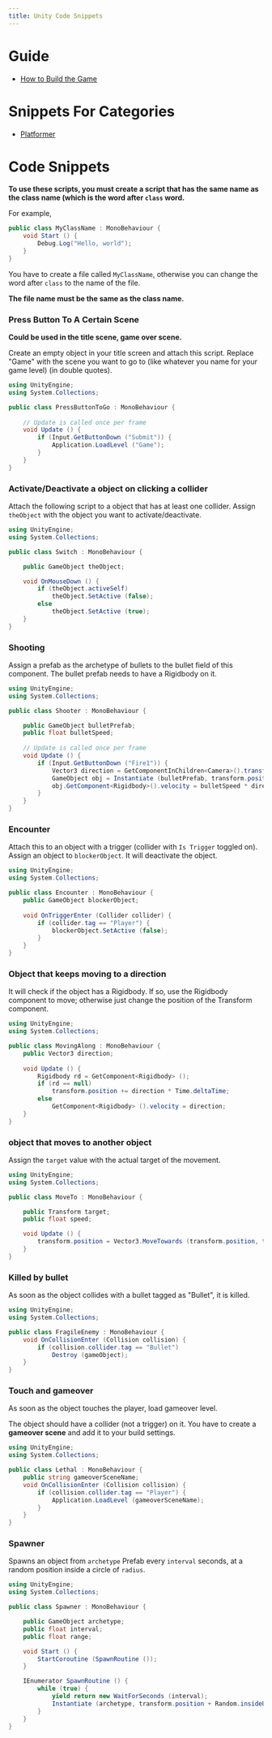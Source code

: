 ```yaml
---
title: Unity Code Snippets
---
```


# Guide

 - [How to Build the Game](build.html)

# Snippets For Categories

 - [Platformer](platformer.html)

# Code Snippets

**To use these scripts, you must create a script that has the same name as the class name (which is the word after `class` word.**

For example,

```csharp
public class MyClassName : MonoBehaviour {
    void Start () {
        Debug.Log("Hello, world");
    }
}
```

You have to create a file called `MyClassName`, otherwise you can change the word after `class` to the name of the file.

**The file name must be the same as the class name.**

### Press Button To A Certain Scene

**Could be used in the title scene, game over scene.**

Create an empty object in your title screen and attach this script.
Replace "Game" with the scene you want to go to (like whatever you name for your game level) (in double quotes).

```csharp
using UnityEngine;
using System.Collections;

public class PressButtonToGo : MonoBehaviour {
	
	// Update is called once per frame
	void Update () {
		if (Input.GetButtonDown ("Submit")) {
			Application.LoadLevel ("Game");
		}
	}
}
```

### Activate/Deactivate a object on clicking a collider

Attach the following script to a object that has at least one collider.
Assign `theObject` with the object you want to activate/deactivate.

```csharp
using UnityEngine;
using System.Collections;

public class Switch : MonoBehaviour {

	public GameObject theObject;

	void OnMouseDown () {
		if (theObject.activeSelf)
			theObject.SetActive (false);
		else
			theObject.SetActive (true);
	}
}
```

### Shooting

Assign a prefab as the archetype of bullets to the bullet field of this component.
The bullet prefab needs to have a Rigidbody on it.

```csharp
using UnityEngine;
using System.Collections;

public class Shooter : MonoBehaviour {

	public GameObject bulletPrefab;
	public float bulletSpeed;
		
	// Update is called once per frame
	void Update () {
		if (Input.GetButtonDown ("Fire1")) {
			Vector3 direction = GetComponentInChildren<Camera>().transform.TransformDirection(Vector3.forward);
			GameObject obj = Instantiate (bulletPrefab, transform.position + direction * 2, Quaternion.identity) as GameObject;
			obj.GetComponent<Rigidbody>().velocity = bulletSpeed * direction;
		}
	}
}

```

### Encounter

Attach this to an object with a trigger (collider with `Is Trigger` toggled on).
Assign an object to `blockerObject`. It will deactivate the object.

```csharp
using UnityEngine;
using System.Collections;

public class Encounter : MonoBehaviour {
	public GameObject blockerObject;
	
	void OnTriggerEnter (Collider collider) {
		if (collider.tag == "Player") {
			blockerObject.SetActive (false);
		}
	}
}
```

### Object that keeps moving to a direction

It will check if the object has a Rigidbody. If so, use the Rigidbody component to move; otherwise just change the position of the Transform component.

```csharp
using UnityEngine;
using System.Collections;

public class MovingAlong : MonoBehaviour {
	public Vector3 direction;
	
	void Update () {
		Rigidbody rd = GetComponent<Rigidbody> ();
		if (rd == null)
			transform.position += direction * Time.deltaTime;
		else
			GetComponent<Rigidbody> ().velocity = direction;
	}
}

```

### object that moves to another object

Assign the `target` value with the actual target of the movement.

```csharp
using UnityEngine;
using System.Collections;

public class MoveTo : MonoBehaviour {

	public Transform target;
	public float speed;

	void Update () {
		transform.position = Vector3.MoveTowards (transform.position, target.position, speed * Time.deltaTime);
	}
}

```

### Killed by bullet

As soon as the object collides with a bullet tagged as "Bullet", it is killed.

```csharp
using UnityEngine;
using System.Collections;

public class FragileEnemy : MonoBehaviour {
	void OnCollisionEnter (Collision collision) {
		if (collision.collider.tag == "Bullet")
			Destroy (gameObject);
	}
}
```

### Touch and gameover

As soon as the object touches the player, load gameover level.

The object should have a collider (not a trigger) on it.
You have to create a **gameover scene** and add it to your build settings.

```csharp
using UnityEngine;
using System.Collections;

public class Lethal : MonoBehaviour {
	public string gameoverSceneName;
	void OnCollisionEnter (Collision collision) {
		if (collision.collider.tag == "Player") {
			Application.LoadLevel (gameoverSceneName);
		}
	}
}
```

### Spawner

Spawns an object from `archetype` Prefab every `interval` seconds, at a random position inside a circle of `radius`.

```csharp
using UnityEngine;
using System.Collections;

public class Spawner : MonoBehaviour {

	public GameObject archetype;
	public float interval;
	public float range;

	void Start () {
		StartCoroutine (SpawnRoutine ());
	}

	IEnumerator SpawnRoutine () {
		while (true) {
			yield return new WaitForSeconds (interval);
			Instantiate (archetype, transform.position + Random.insideUnitSphere * range, Quaternion.identity);
		}
	}
}

```
